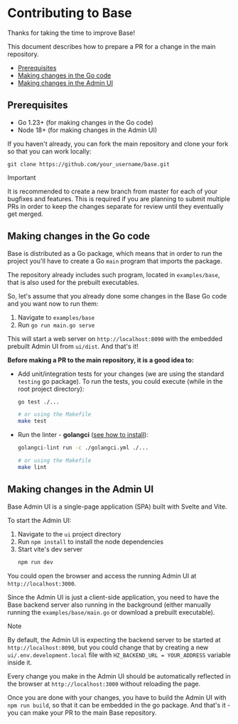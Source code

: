 # Contributing to Base

Thanks for taking the time to improve Base!

This document describes how to prepare a PR for a change in the main repository.

- [Prerequisites](#prerequisites)
- [Making changes in the Go code](#making-changes-in-the-go-code)
- [Making changes in the Admin UI](#making-changes-in-the-admin-ui)

## Prerequisites

- Go 1.23+ (for making changes in the Go code)
- Node 18+ (for making changes in the Admin UI)

If you haven't already, you can fork the main repository and clone your fork so that you can work locally:

```
git clone https://github.com/your_username/base.git
```

> [!IMPORTANT]
> It is recommended to create a new branch from master for each of your bugfixes and features.
> This is required if you are planning to submit multiple PRs in order to keep the changes separate for review until they eventually get merged.

## Making changes in the Go code

Base is distributed as a Go package, which means that in order to run the project you'll have to create a Go `main` program that imports the package.

The repository already includes such program, located in `examples/base`, that is also used for the prebuilt executables.

So, let's assume that you already done some changes in the Base Go code and you want now to run them:

1. Navigate to `examples/base`
2. Run `go run main.go serve`

This will start a web server on `http://localhost:8090` with the embedded prebuilt Admin UI from `ui/dist`. And that's it!

**Before making a PR to the main repository, it is a good idea to:**

- Add unit/integration tests for your changes (we are using the standard `testing` go package).
  To run the tests, you could execute (while in the root project directory):

  ```sh
  go test ./...

  # or using the Makefile
  make test
  ```

- Run the linter - **golangci** ([see how to install](https://golangci-lint.run/usage/install/#local-installation)):

  ```sh
  golangci-lint run -c ./golangci.yml ./...

  # or using the Makefile
  make lint
  ```

## Making changes in the Admin UI

Base Admin UI is a single-page application (SPA) built with Svelte and Vite.

To start the Admin UI:

1. Navigate to the `ui` project directory
2. Run `npm install` to install the node dependencies
3. Start vite's dev server
   ```sh
   npm run dev
   ```

You could open the browser and access the running Admin UI at `http://localhost:3000`.

Since the Admin UI is just a client-side application, you need to have the Base backend server also running in the background (either manually running the `examples/base/main.go` or download a prebuilt executable).

> [!NOTE]
> By default, the Admin UI is expecting the backend server to be started at `http://localhost:8090`, but you could change that by creating a new `ui/.env.development.local` file with `HZ_BACKEND_URL = YOUR_ADDRESS` variable inside it.

Every change you make in the Admin UI should be automatically reflected in the browser at `http://localhost:3000` without reloading the page.

Once you are done with your changes, you have to build the Admin UI with `npm run build`, so that it can be embedded in the go package. And that's it - you can make your PR to the main Base repository.
